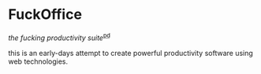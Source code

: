 # FuckOffice
*the fucking productivity suite*<sup><abbr title="public domain">pd</abbr></sup>

this is an early-days attempt to create powerful productivity software using web technologies.
